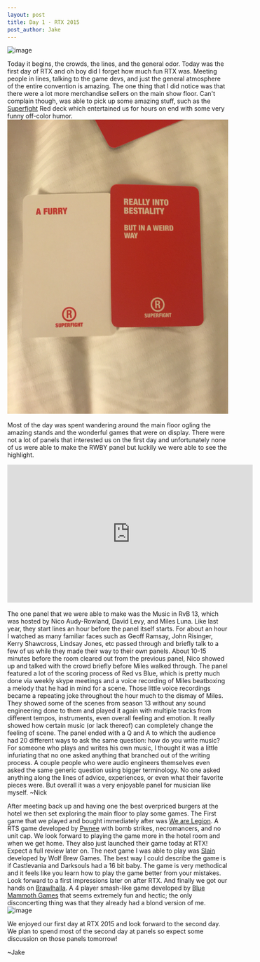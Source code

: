 ```yaml
--- 
layout: post
title: Day 1 - RTX 2015
post_author: Jake
---
```


![image](http://i.imgur.com/gj15Uru.jpg "I can already smell the crowd from here")

Today it begins, the crowds, the lines, and the general odor. Today was the first day of RTX and oh boy did I forget how much fun RTX was. Meeting people in lines, talking to the game devs, and just the general atmosphere of the entire convention is amazing. The one thing that I did notice was that there were a lot more merchandise sellers on the main show floor. Can't complain though, was able to pick up some amazing stuff, such as the [Superfight](http://www.superfightgame.com/) Red deck which entertained us for hours on end with some very funny off-color humor.
![image](images/Superfight.jpg "We determined that his kink was putting a fur suit on the animal as well")

Most of the day was spent wandering around the main floor ogling the amazing stands and the wonderful games that were on display. There were not a lot of panels that interested us on the first day and unfortunately none of us were able to make the RWBY panel but luckily we were able to see the highlight.
<iframe width="560" height="315" src="https://www.youtube.com/embed/AyHYO7UtS74" frameborder="0" allowfullscreen></iframe>


The one panel that we were able to make was the Music in RvB 13, which was hosted by Nico Audy-Rowland, David Levy, and Miles Luna. Like last year, they start lines an hour before the panel itself starts. For about an hour I watched as many familiar faces such as Geoff Ramsay, John Risinger, Kerry Shawcross, Lindsay Jones, etc passed through and briefly talk to a few of us while they made their way to their own panels. About 10-15 minutes before the room cleared out from the previous panel, Nico showed up and talked with the crowd briefly before Miles walked through. The panel featured a lot of the scoring process of Red vs Blue, which is pretty much done via weekly skype meetings and a voice recording of Miles beatboxing a melody that he had in mind for a scene. Those little voice recordings became a repeating joke throughout the hour much to the dismay of Miles. They showed some of the scenes from season 13 without any sound engineering done to them and played it again with multiple tracks from different tempos, instruments, even overall feeling and emotion. It really showed how certain music (or lack thereof) can completely change the feeling of scene. The panel ended with a Q and A to which the audience had 20 different ways to ask the same question: how do you write music? For someone who plays and writes his own music, I thought it was a little infuriating that no one asked anything that branched out of the writing process. A couple people who were audio engineers themselves even asked the same generic question using bigger terminology. No one asked anything along the lines of advice, experiences, or even what their favorite pieces were. But overall it was a very enjoyable panel for musician like myself.
~Nick


After meeting back up and having one the best overpriced burgers at the hotel we then set exploring the main floor to play some games. The First game that we played and bought immediately after was [We are Legion](http://www.pwnee.com/legion/). A RTS game developed by [Pwnee](http://www.pwnee.com/) with bomb strikes, necromancers, and no unit cap. We look forward to playing the game more in the hotel room and when we get home. They also just launched their game today at RTX! Expect a full review later on. The next game I was able to play was [Slain](http://www.wolfbrewgames.com/) developed by Wolf Brew Games. The best way I could describe the game is if Castlevania and Darksouls had a 16 bit baby. The game is very methodical and it feels like you learn how to play the game better from your mistakes. Look forward to a first impressions later on after RTX. And finally we got our hands on [Brawlhalla](http://www.brawlhalla.com/). A 4 player smash-like game developed by [Blue Mammoth Games](http://www.bluemammoth.com/) that seems extremely fun and hectic; the only disconcerting thing was that they already had a blond version of me.
![image](http://i.imgur.com/lqFdR3u.jpg)

We enjoyed our first day at RTX 2015 and look forward to the second day. We plan to spend most of the second day at panels so expect some discussion on those panels tomorrow!

~Jake